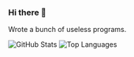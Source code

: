 ### Hi there 👋

Wrote a bunch of useless programs.

<!--
**nujz/nujz** is a ✨ _special_ ✨ repository because its `README.md` (this file) appears on your GitHub profile.

Here are some ideas to get you started:

- 🔭 I’m currently working on ...
- 🌱 I’m currently learning ...
- 👯 I’m looking to collaborate on ...
- 🤔 I’m looking for help with ...
- 💬 Ask me about ...
- 📫 How to reach me: ...
- 😄 Pronouns: ...
- ⚡ Fun fact: ...

![Counter](https://profile-counter.glitch.me/nujz/count.svg)

-->

![GitHub Stats](https://github-readme-stats.vercel.app/api?username=nujz&show_icons=true&&line_height=20&theme=default&layout=compact&hide=&hide_border=true)
![Top Languages](https://github-readme-stats.vercel.app/api/top-langs/?username=nujz&show_icons=true&theme=default&layout=compact&hide=html,css&hide_border=true)
